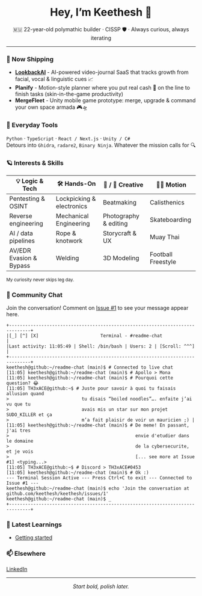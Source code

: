 <!-- GitHub profile README -->
<h1 align="center">Hey, I’m Keethesh 👋</h1>
<p align="center">
  🇲🇺 22-year-old polymathic builder · CISSP 🛡️ · Always curious, always iterating
</p>

---

### 🚢  Now Shipping
- **[LookbackAI](https://lookbackai.com)** - AI-powered video-journal SaaS that tracks growth from facial, vocal & linguistic cues 📈  
- **Planify** - Motion-style planner where you put real cash 💸 on the line to finish tasks (skin-in-the-game productivity)  
- **MergeFleet** - Unity mobile game prototype: merge, upgrade & command your own space armada 🎮🛸  

### 🧰  Everyday Tools
`Python` · `TypeScript` · `React / Next.js` · `Unity / C#`  
Detours into `Ghidra`, `radare2`, `Binary Ninja`. Whatever the mission calls for 🔍

### 🪐  Interests & Skills
| 💡 Logic & Tech | 🛠️ Hands-On | 🎵 / 🎨 Creative | 🏃‍♂️ Motion |
|-----------------|-------------|-----------------|--------------|
| Pentesting & OSINT | Lockpicking & electronics | Beatmaking | Calisthenics |
| Reverse engineering | Mechanical Engineering | Photography & editing | Skateboarding |
| AI / data pipelines | Rope & knotwork | Storycraft & UX | Muay Thai |
| AV/EDR Evasion & Bypass | Welding | 3D Modeling | Football Freestyle |

<sub>My curiosity never skips leg day.</sub>

### 💬 Community Chat
Join the conversation! Comment on [Issue #1](https://github.com/keethesh/keethesh/issues/1) to see your message appear here.

<!-- CHAT_START -->
```
+------------------------------------------------------------------------------+
|[_] [^] [X]                       Terminal - #readme-chat                     |
|Last activity: 11:05:49 | Shell: /bin/bash | Users: 2 | [Scroll: ^^^]           |
+------------------------------------------------------------------------------+
keethesh@github:~/readme-chat (main)$ # Connected to live chat                  
[11:05] keethesh@github:~/readme-chat (main)$ # Apollo > Mona                   
[11:05] keethesh@github:~/readme-chat (main)$ # Pourquoi cette question? 😂     
[11:05] TH3xACE@github:~$ # Juste pour savoir à quoi tu faisais allusion quand  
>                           tu disais “boiled noodles”…. enfaite j’ai vu que tu 
>                           avais mis un star sur mon projet SUDO_KILLER et ça  
>                           m’a fait plaisir de voir un mauricien ;) |          
[11:05] keethesh@github:~/readme-chat (main)$ # De meme! En passant, j'ai tres  
>                                               envie d'etudier dans le domaine 
>                                               de la cybersecurite, et je vois 
>                                               [... see more at Issue #1] <typing...>
[11:05] TH3xACE@github:~$ # Discord > TH3xACE#0453                              
[11:05] keethesh@github:~/readme-chat (main)$ # Ok :)                           
--- Terminal Session Active --- Press Ctrl+C to exit --- Connected to Issue #1 ---
keethesh@github:~/readme-chat (main)$ echo 'Join the conversation at github.com/keethesh/keethesh/issues/1'
keethesh@github:~/readme-chat (main)$ _                                         
+------------------------------------------------------------------------------+
```
<!-- CHAT_END -->

### 🧠 Latest Learnings

<!-- TIL_START -->
* [Getting started](til/001-getting-started.md)
<!-- TIL_END -->

### 📫  Elsewhere
[LinkedIn](https://www.linkedin.com/in/keethesh)

---

<p align="center"><em>Start bold, polish later.</em></p>

